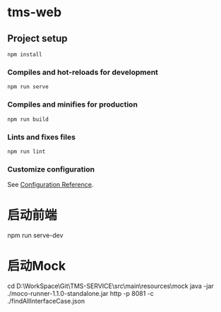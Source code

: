 # tms-web

## Project setup
```
npm install
```

### Compiles and hot-reloads for development
```
npm run serve
```

### Compiles and minifies for production
```
npm run build
```

### Lints and fixes files
```
npm run lint
```

### Customize configuration
See [Configuration Reference](https://cli.vuejs.org/config/).

# 启动前端
npm run serve-dev
# 启动Mock
cd D:\WorkSpace\Git\TMS-SERVICE\src\main\resources\mock
java -jar ./moco-runner-1.1.0-standalone.jar http -p 8081 -c ./findAllInterfaceCase.json